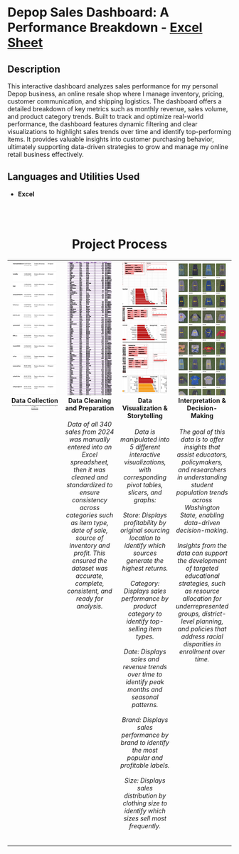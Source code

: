<h1>Depop Sales Dashboard: A Performance Breakdown - <a href="./DEPOPSALES_2024.xlsx" download>Excel Sheet</a> </h1>


<h2>Description</h2>
This interactive dashboard analyzes sales performance for my personal Depop business, an online resale shop where I manage inventory, pricing, customer communication, and shipping logistics. The dashboard offers a detailed breakdown of key metrics such as monthly revenue, sales volume, and product category trends. Built to track and optimize real-world performance, the dashboard features dynamic filtering and clear visualizations to highlight sales trends over time and identify top-performing items. It provides valuable insights into customer purchasing behavior, ultimately supporting data-driven strategies to grow and manage my online retail business effectively.  
<br />


<h2>Languages and Utilities Used</h2>

- <b>Excel</b> 


<br><br>

<div align="center">
  <h1>Project Process</h1>
</div>

<table width="100%" style="table-layout: fixed;">
  <tr>
    <td align="center" valign="top" width="25%">
      <div>
        <img src="DepopProject_P1.png" style="width: 90%; height: 300px; object-fit: cover;" />
        <b>Data Collection</b>
        <br>
        <h6 style="text-align: center; min-height: 150px; font-size: 2px;">
          This project is based on sales transaction data gathered from my own Depop business operations throughout 2024.
          <br><br> <a href="https://www.depop.com/moriojac/">My Depop Page</a>
        </h6>
      </div>
    </td>
    <td align="center" valign="top" width="25%">
      <div>
        <img src="DepopProject_P2.png" style="width: 90%; height: 300px; object-fit: cover;" />
        <b>Data Cleaning and Preparation</b>
        <h6 style="text-align: center; min-height: 150px;">
          Data of all 340 sales from 2024 was manually entered into an Excel spreadsheet, then it was cleaned and standardized to ensure consistency across categories such as item                 type, date of sale, source of inventory and profit. This ensured the dataset was accurate, complete, consistent, and ready for analysis.
        </h6>
      </div>
    </td>
    <td align="center" valign="top" width="25%">
      <div>
        <img src="DepopProject_P3.png" style="width: 90%; height: 300px; object-fit: cover;" />
        <b>Data Visualization & Storytelling</b>
        <h6 style="text-align: center; min-height: 150px;">
          Data is manipulated into 5 different interactive visualizations, with corresponding pivot tables, slicers, and graphs:
          <br><br> Store: Displays profitability by original sourcing location to identify which sources generate the highest returns.
          <br><br> Category: Displays sales performance by product category to identify top-selling item types.
          <br><br> Date: Displays sales and revenue trends over time to identify peak months and seasonal patterns.
          <br><br> Brand: Displays sales performance by brand to identify the most popular and profitable labels.
          <br><br> Size: Displays sales distribution by clothing size to identify which sizes sell most frequently.
        </h6>
      </div>
    </td>
    <td align="center" valign="top" width="25%">
      <div>
        <img src="DepopProject_P4.png" style="width: 90%; height: 300px; object-fit: cover;" />
        <b>Interpretation & Decision-Making</b>
        <h6 style="text-align: center; min-height: 150px;">
          The goal of this data is to offer insights that assist educators, policymakers, and researchers in understanding student population trends across Washington State, enabling 
          data-driven decision-making.
         <br><br> Insights from the data can support the development of targeted educational strategies, such as resource allocation for underrepresented groups, district-level 
          planning, and policies that address racial disparities in enrollment over time.
        </h6>
      </div>
    </td>
  </tr>
</table>
